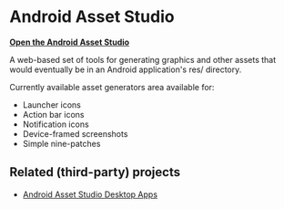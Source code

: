 Android Asset Studio
====================

**[Open the Android Asset Studio](http://romannurik.github.io/AndroidAssetStudio/)**

A web-based set of tools for generating graphics and other assets that would eventually be in an Android application's res/ directory.

Currently available asset generators area available for:

- Launcher icons
- Action bar icons
- Notification icons
- Device-framed screenshots
- Simple nine-patches

## Related (third-party) projects

- [Android Asset Studio Desktop Apps](https://androidassetstudio.codeplex.com/)
